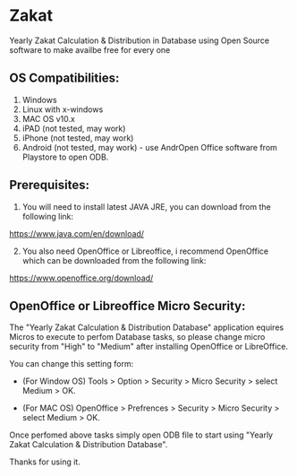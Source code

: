 # Zakat
Yearly Zakat Calculation &amp; Distribution in Database using Open Source software to make availbe free for every one

OS Compatibilities:
-------------------
1) Windows
2) Linux with x-windows
3) MAC OS v10.x
4) iPAD (not tested, may work)
5) iPhone (not tested, may work)
6) Android (not tested, may work) - use AndrOpen Office software from Playstore to open ODB.


Prerequisites:
--------------

1) You will need to install latest JAVA JRE, you can download from the following link:

https://www.java.com/en/download/

2) You also need OpenOffice or Libreoffice, i recommend OpenOffice which can be downloaded from the following link:

https://www.openoffice.org/download/


OpenOffice or Libreoffice Micro Security:
-----------------------------------------

The "Yearly Zakat Calculation &amp; Distribution Database" application equires Micros to execute to perfom Database tasks, so please change micro security from "High" to "Medium" after installing OpenOffice or LibreOffice.

You can change this setting form:

- (For Window OS) Tools > Option > Security > Micro Security > select Medium > OK.

- (For MAC OS) OpenOffice > Prefrences > Security > Micro Security > select Medium > OK.



Once perfomed above tasks simply open ODB file to start using "Yearly Zakat Calculation &amp; Distribution Database".


Thanks for using it.
